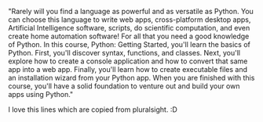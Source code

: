 "Rarely will you find a language as powerful and as versatile as Python. You can choose this language to write web apps, cross-platform desktop apps, Artificial Intelligence software, scripts, do scientific computation, and even create home automation software! For all that you need a good knowledge of Python. In this course, Python: Getting Started, you'll learn the basics of Python. First, you'll discover syntax, functions, and classes. Next, you'll explore how to create a console application and how to convert that same app into a web app. Finally, you'll learn how to create executable files and an installation wizard from your Python app. When you are finished with this course, you'll have a solid foundation to venture out and build your own apps using Python."

I love this lines which are copied from pluralsight. :D 


